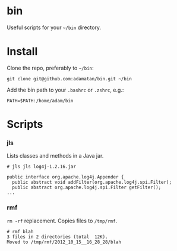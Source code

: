 bin
===

Useful scripts for your `~/bin` directory.

# Install

Clone the repo, preferably to `~/bin`:

    git clone git@github.com:adamatan/bin.git ~/bin

Add the bin path to your `.bashrc` or `.zshrc`, e.g.:

    PATH=$PATH:/home/adam/bin

# Scripts

### jls

Lists classes and methods in a Java jar.

    # jls jls log4j-1.2.16.jar
   
    public interface org.apache.log4j.Appender {
      public abstract void addFilter(org.apache.log4j.spi.Filter);
      public abstract org.apache.log4j.spi.Filter getFilter();
    ...

### rmf

`rm -rf` replacement. Copies files to `/tmp/rmf`.

    # rmf blah
    3 files in 2 directories (total  12K).
    Moved to /tmp/rmf/2012_10_15__16_28_28/blah
    
